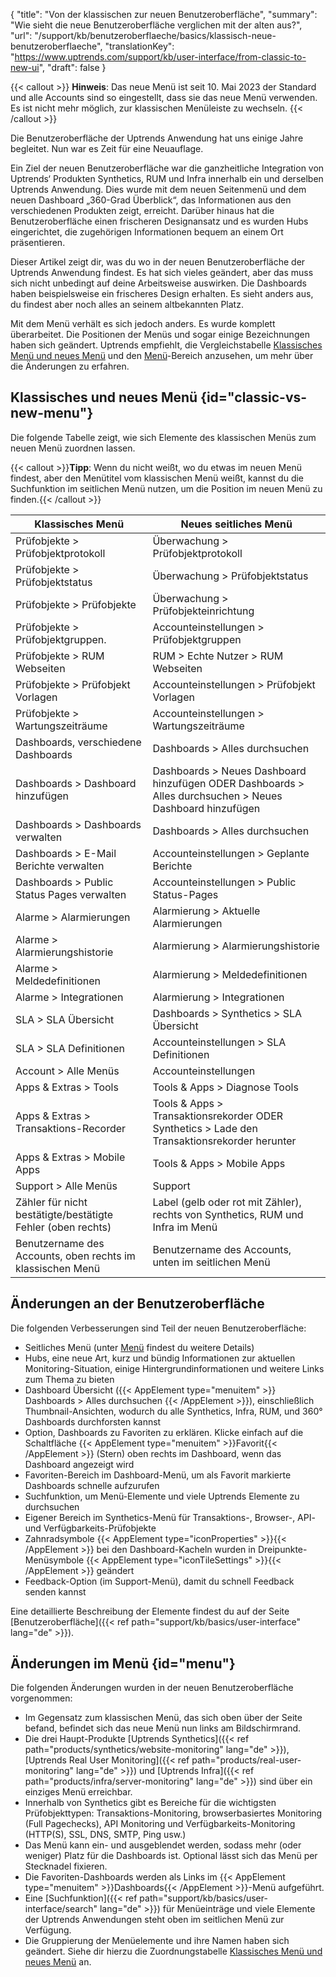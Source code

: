 ﻿{
  "title": "Von der klassischen zur neuen Benutzeroberfläche",
  "summary": "Wie sieht die neue Benutzeroberfläche verglichen mit der alten aus?",
  "url": "/support/kb/benutzeroberflaeche/basics/klassisch-neue-benutzeroberflaeche",
  "translationKey": "https://www.uptrends.com/support/kb/user-interface/from-classic-to-new-ui",
  "draft": false
}

{{< callout >}} **Hinweis**: Das neue Menü ist seit 10. Mai 2023 der Standard und alle Accounts sind so eingestellt, dass sie das neue Menü verwenden. Es ist nicht mehr möglich, zur klassischen Menüleiste zu wechseln. {{< /callout >}}

Die Benutzeroberfläche der Uptrends Anwendung hat uns einige Jahre begleitet. Nun war es Zeit für eine Neuauflage.

Ein Ziel der neuen Benutzeroberfläche war die ganzheitliche Integration von Uptrends‘ Produkten Synthetics, RUM und Infra innerhalb ein und derselben Uptrends Anwendung. Dies wurde mit dem neuen Seitenmenü und dem neuen Dashboard „360-Grad Überblick“, das Informationen aus den verschiedenen Produkten zeigt, erreicht. Darüber hinaus hat die Benutzeroberfläche einen frischeren Designansatz und es wurden Hubs eingerichtet, die zugehörigen Informationen bequem an einem Ort präsentieren.

Dieser Artikel zeigt dir, was du wo in der neuen Benutzeroberfläche der Uptrends Anwendung findest. Es hat sich vieles geändert, aber das muss sich nicht unbedingt auf deine Arbeitsweise auswirken. Die Dashboards haben beispielsweise ein frischeres Design erhalten. Es sieht anders aus, du findest aber noch alles an seinem altbekannten Platz.

Mit dem Menü verhält es sich jedoch anders. Es wurde komplett überarbeitet. Die Positionen der Menüs und sogar einige Bezeichnungen haben sich geändert. Uptrends empfiehlt, die Vergleichstabelle [Klassisches Menü und neues Menü](#classic-vs-new-menu) und den [Menü](#menu)-Bereich anzusehen, um mehr über die Änderungen zu erfahren.

## Klassisches und neues Menü {id="classic-vs-new-menu"}

Die folgende Tabelle zeigt, wie sich Elemente des klassischen Menüs zum neuen Menü zuordnen lassen.

{{< callout >}}**Tipp**: Wenn du nicht weißt, wo du etwas im neuen Menü findest, aber den Menütitel vom klassischen Menü weißt, kannst du die Suchfunktion im seitlichen Menü nutzen, um die Position im neuen Menü zu finden.{{< /callout >}}

|Klassisches Menü                                      |Neues seitliches Menü                                                                   |
|--------------------------------------------------|--------------------------------------------------------------------------------|
|Prüfobjekte > Prüfobjektprotokoll                            |Überwachung > Prüfobjektprotokoll                                                        |
|Prüfobjekte > Prüfobjektstatus                         |Überwachung > Prüfobjektstatus                                                     |
|Prüfobjekte > Prüfobjekte                               |Überwachung > Prüfobjekteinrichtung                                                      |
|Prüfobjekte > Prüfobjektgruppen.                         |Accounteinstellungen > Prüfobjektgruppen                                                  |
|Prüfobjekte > RUM Webseiten                           |RUM > Echte Nutzer > RUM Webseiten                                                 |
|Prüfobjekte > Prüfobjekt Vorlagen                      |Accounteinstellungen > Prüfobjekt Vorlagen                                               |
|Prüfobjekte > Wartungszeiträume                    |Accounteinstellungen > Wartungszeiträume                                             |
|Dashboards, verschiedene Dashboards                    |Dashboards > Alles durchsuchen                                                         |
|Dashboards > Dashboard hinzufügen                        |Dashboards > Neues Dashboard hinzufügen ODER Dashboards > Alles durchsuchen > Neues Dashboard hinzufügen |
|Dashboards > Dashboards verwalten                    |Dashboards > Alles durchsuchen                                                         |
|Dashboards > E-Mail Berichte verwalten             |Accounteinstellungen > Geplante Berichte                                               |
|Dashboards > Public Status Pages verwalten           |Accounteinstellungen > Public Status-Pages                                            |
|Alarme > Alarmierungen                             |Alarmierung > Aktuelle Alarmierungen                                                 |
|Alarme > Alarmierungshistorie                                |Alarmierung > Alarmierungshistorie                                                        |
|Alarme > Meldedefinitionen                        |Alarmierung > Meldedefinitionen                                                    |
|Alarme > Integrationen                             |Alarmierung > Integrationen                                                         |
|SLA > SLA Übersicht                                |Dashboards > Synthetics > SLA Übersicht                                          |
|SLA > SLA Definitionen                             |Accounteinstellungen > SLA Definitionen                                                 |
|Account > Alle Menüs                               |Accounteinstellungen                                                                   |
|Apps & Extras > Tools                             |Tools & Apps > Diagnose Tools                                                 |
|Apps & Extras > Transaktions-Recorder              |Tools & Apps > Transaktionsrekorder ODER Synthetics > Lade den Transaktionsrekorder herunter |
|Apps & Extras > Mobile Apps                       |Tools & Apps > Mobile Apps                                                      |
|Support > Alle Menüs                               |Support                                                                         |
|Zähler für nicht bestätigte/bestätigte Fehler (oben rechts)   |Label (gelb oder rot mit Zähler), rechts von Synthetics, RUM und Infra im Menü |
|Benutzername des Accounts, oben rechts im klassischen Menü  |Benutzername des Accounts, unten im seitlichen Menü                                    |

## Änderungen an der Benutzeroberfläche

Die folgenden Verbesserungen sind Teil der neuen Benutzeroberfläche:

- Seitliches Menü (unter [Menü](#menu) findest du weitere Details)
- Hubs, eine neue Art, kurz und bündig Informationen zur aktuellen Monitoring-Situation, einige Hintergrundinformationen und weitere Links zum Thema zu bieten
- Dashboard Übersicht ({{< AppElement type="menuitem" >}} Dashboards > Alles durchsuchen {{< /AppElement >}}), einschließlich Thumbnail-Ansichten, wodurch du alle Synthetics, Infra, RUM, und 360° Dashboards durchforsten kannst
- Option, Dashboards zu Favoriten zu erklären. Klicke einfach auf die Schaltfläche {{< AppElement type="menuitem" >}}Favorit{{< /AppElement >}} (Stern) oben rechts im Dashboard, wenn das Dashboard angezeigt wird
- Favoriten-Bereich im Dashboard-Menü, um als Favorit markierte Dashboards schnelle aufzurufen
- Suchfunktion, um Menü-Elemente und viele Uptrends Elemente zu durchsuchen
- Eigener Bereich im Synthetics-Menü für Transaktions-, Browser-, API- und Verfügbarkeits-Prüfobjekte
- Zahnradsymbole {{< AppElement type="iconProperties" >}}{{< /AppElement >}} bei den Dashboard-Kacheln wurden in Dreipunkte-Menüsymbole {{< AppElement type="iconTileSettings" >}}{{< /AppElement >}} geändert
- Feedback-Option (im Support-Menü), damit du schnell Feedback senden kannst

Eine detaillierte Beschreibung der Elemente findest du auf der Seite [Benutzeroberfläche]({{< ref path="support/kb/basics/user-interface" lang="de" >}}).

## Änderungen im Menü {id="menu"}

Die folgenden Änderungen wurden in der neuen Benutzeroberfläche vorgenommen:

- Im Gegensatz zum klassischen Menü, das sich oben über der Seite befand, befindet sich das neue Menü nun links am Bildschirmrand.
- Die drei Haupt-Produkte [Uptrends Synthetics]({{< ref path="products/synthetics/website-monitoring" lang="de" >}}), [Uptrends Real User Monitoring]({{< ref path="products/real-user-monitoring" lang="de" >}}) und [Uptrends Infra]({{< ref path="products/infra/server-monitoring" lang="de" >}}) sind über ein einziges Menü erreichbar.
- Innerhalb von Synthetics gibt es Bereiche für die wichtigsten Prüfobjekttypen: Transaktions-Monitoring, browserbasiertes Monitoring (Full Pagechecks), API Monitoring und Verfügbarkeits-Monitoring (HTTP(S), SSL, DNS, SMTP, Ping usw.)
- Das Menü kann ein- und ausgeblendet werden, sodass mehr (oder weniger) Platz für die Dashboards ist. Optional lässt sich das Menü per Stecknadel fixieren.
- Die Favoriten-Dashboards werden als Links im {{< AppElement type="menuitem" >}}Dashboards{{< /AppElement >}}-Menü aufgeführt.
- Eine [Suchfunktion]({{< ref path="support/kb/basics/user-interface/search" lang="de" >}}) für Menüeinträge und viele Elemente der Uptrends Anwendungen steht oben im seitlichen Menü zur Verfügung.
- Die Gruppierung der Menüelemente und ihre Namen haben sich geändert. Siehe dir hierzu die Zuordnungstabelle [Klassisches Menü und neues Menü](#classic-vs-new-menu) an.


